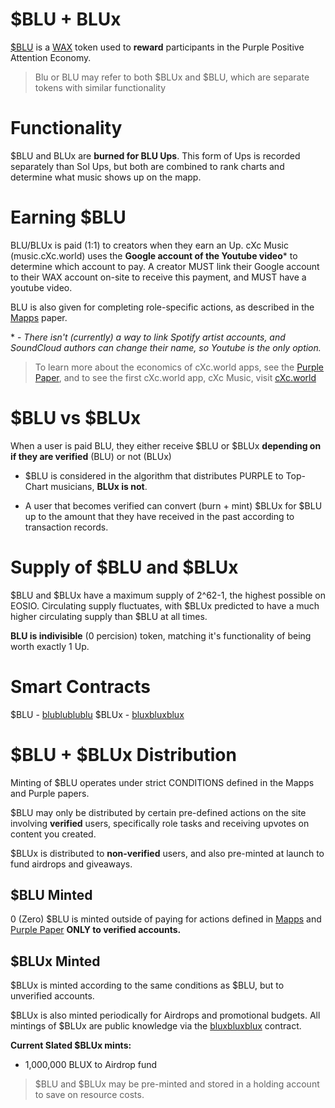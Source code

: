 # $BLU + BLUx

[$BLU](https://wax.bloks.io/account/blublublublu) is a [WAX](https://wax.io/) token used to **reward** participants in the Purple Positive Attention Economy.

> Blu or BLU may refer to both $BLUx and $BLU, which are separate tokens with similar functionality

# Functionality
$BLU and BLUx are **burned for BLU Ups**. This form of Ups is recorded separately than Sol Ups, but both are combined to rank charts and determine what music shows up on the mapp.

# Earning $BLU
BLU/BLUx is paid (1:1) to creators when they earn an Up. cXc Music (music.cXc.world) uses the **Google account of the Youtube video*** to determine which account to pay. A creator MUST link their Google account to their WAX account on-site to receive this payment, and MUST have a youtube video.

BLU is also given for completing role-specific actions, as described in the [Mapps](https://docs.google.com/document/d/1YppJ2EYumRI2j0UHYdZh7NJMObMI_NfHgaFRLbjgBtw/preview) paper.

\* - *There isn't (currently) a way to link Spotify artist accounts, and SoundCloud authors can change their name, so Youtube is the only option.*



> To learn more about the economics of cXc.world apps, see the [Purple Paper](https://docs.google.com/document/d/1T2JH9J73WjgZ9-cULJAzrYvZzyPSXEA_fdgt21lHnDc/preview), and to see the first cXc.world app, cXc Music, visit [cXc.world](https://music.cxc.world)

# $BLU vs $BLUx

When a user is paid BLU, they either receive $BLU or $BLUx **depending on if they are verified** (BLU) or not (BLUx)

- $BLU is considered in the algorithm that distributes PURPLE to Top-Chart musicians, **BLUx is not**.

- A user that becomes verified can convert (burn + mint) $BLUx for $BLU up to the amount that they have received in the past according to transaction records.


# Supply of $BLU and $BLUx
$BLU and $BLUx have a maximum supply of 2^62-1, the highest possible on EOSIO. Circulating supply fluctuates, with $BLUx predicted to have a much higher circulating supply than $BLU at all times.

**BLU is indivisible** (0 percision) token, matching it's functionality of being worth exactly 1 Up.

# Smart Contracts
$BLU - [blublublublu](https://wax.bloks.io/account/blublublublu)
$BLUx - [bluxbluxblux](https://wax.bloks.io/account/bluxbluxblux)



# $BLU + $BLUx Distribution

Minting of $BLU operates under strict CONDITIONS defined in the Mapps and Purple papers.

$BLU may only be distributed by certain pre-defined actions on the site involving **verified** users, specifically role tasks and receiving upvotes on content you created.

$BLUx is distributed to **non-verified** users, and also pre-minted at launch to fund airdrops and giveaways.

## $BLU Minted
0 (Zero) $BLU is minted outside of paying for actions defined in [Mapps](https://docs.google.com/document/d/1YppJ2EYumRI2j0UHYdZh7NJMObMI_NfHgaFRLbjgBtw/preview) and [Purple Paper](https://docs.google.com/document/d/1T2JH9J73WjgZ9-cULJAzrYvZzyPSXEA_fdgt21lHnDc/preview) **ONLY to verified accounts.**


## $BLUx Minted
$BLUx is minted according to the same conditions as $BLU, but to unverified accounts.

$BLUx is also minted periodically for Airdrops and promotional budgets. All mintings of $BLUx are public knowledge via the [bluxbluxblux](https://wax.bloks.io/account/bluxbluxblux) contract.

**Current Slated $BLUx mints:**

- 1,000,000 BLUX to Airdrop fund


> $BLU and $BLUx may be pre-minted and stored in a holding account to save on resource costs. 
